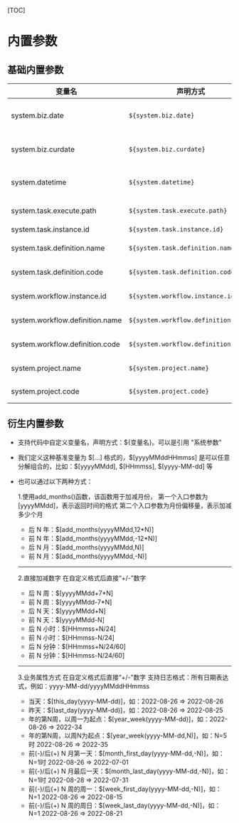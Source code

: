 [TOC]

# 内置参数

## 基础内置参数

|               变量名               |                 声明方式                 |                含义                |
|---------------------------------|--------------------------------------|----------------------------------|
| system.biz.date                 | `${system.biz.date}`                 | 日常调度实例定时的定时时间前一天，格式为 yyyyMMdd    |
| system.biz.curdate              | `${system.biz.curdate}`              | 日常调度实例定时的定时时间，格式为 yyyyMMdd       |
| system.datetime                 | `${system.datetime}`                 | 日常调度实例定时的定时时间，格式为 yyyyMMddHHmmss |
| system.task.execute.path        | `${system.task.execute.path}`        | 当前任务执行的绝对路径                      |
| system.task.instance.id         | `${system.task.instance.id}`         | 当前任务实例的ID                        |
| system.task.definition.name     | `${system.task.definition.name}`     | 当前任务所属任务定义的名称                    |
| system.task.definition.code     | `${system.task.definition.code}`     | 当前任务所属任务定义的code                  |
| system.workflow.instance.id     | `${system.workflow.instance.id}`     | 当前任务所属工作流实例ID                    |
| system.workflow.definition.name | `${system.workflow.definition.name}` | 当前任务所属工作流定义的名称                   |
| system.workflow.definition.code | `${system.workflow.definition.code}` | 当前任务所属工作流定义的code                 |
| system.project.name             | `${system.project.name}`             | 当前任务所在项目的名称                      |
| system.project.code             | `${system.project.code}`             | 当前任务所在项目的code                    |

## 衍生内置参数

- 支持代码中自定义变量名，声明方式：${变量名}。可以是引用 "系统参数"

- 我们定义这种基准变量为 \$[...] 格式的，\$[yyyyMMddHHmmss] 是可以任意分解组合的，比如：\$[yyyyMMdd], \$[HHmmss], \$[yyyy-MM-dd] 等

- 也可以通过以下两种方式：

  1.使用add_months()函数，该函数用于加减月份，
  第一个入口参数为[yyyyMMdd]，表示返回时间的格式
  第二个入口参数为月份偏移量，表示加减多少个月
  * 后 N 年：$[add_months(yyyyMMdd,12*N)]
  * 前 N 年：$[add_months(yyyyMMdd,-12*N)]
  * 后 N 月：$[add_months(yyyyMMdd,N)]
  * 前 N 月：$[add_months(yyyyMMdd,-N)]
  *******************************************
  2.直接加减数字
  在自定义格式后直接“+/-”数字
  * 后 N 周：$[yyyyMMdd+7*N]
  * 前 N 周：$[yyyyMMdd-7*N]
  * 后 N 天：$[yyyyMMdd+N]
  * 前 N 天：$[yyyyMMdd-N]
  * 后 N 小时：$[HHmmss+N/24]
  * 前 N 小时：$[HHmmss-N/24]
  * 后 N 分钟：$[HHmmss+N/24/60]
  * 前 N 分钟：$[HHmmss-N/24/60]
  *******************************************
  3.业务属性方式
  在自定义格式后直接“+/-”数字
  支持日志格式：所有日期表达式，例如：yyyy-MM-dd/yyyyMMddHHmmss
  * 当天：$[this_day(yyyy-MM-dd)]，如：2022-08-26 => 2022-08-26
  * 昨天：$[last_day(yyyy-MM-dd)]，如：2022-08-26 => 2022-08-25
  * 年的第N周，以周一为起点：$[year_week(yyyy-MM-dd)]，如：2022-08-26 => 2022-34
  * 年的第N周，以周N为起点：$[year_week(yyyy-MM-dd,N)]，如：N=5时 2022-08-26 => 2022-35
  * 前(-)/后(+) N 月第一天：$[month_first_day(yyyy-MM-dd,-N)]，如：N=1时 2022-08-26 => 2022-07-01
  * 前(-)/后(+) N 月最后一天：$[month_last_day(yyyy-MM-dd,-N)]，如：N=1时 2022-08-28 => 2022-07-31
  * 前(-)/后(+) N 周的周一：$[week_first_day(yyyy-MM-dd,-N)]，如：N=1 2022-08-26 => 2022-08-15
  * 前(-)/后(+) N 周的周日：$[week_last_day(yyyy-MM-dd,-N)]，如：N=1 2022-08-26 => 2022-08-21

